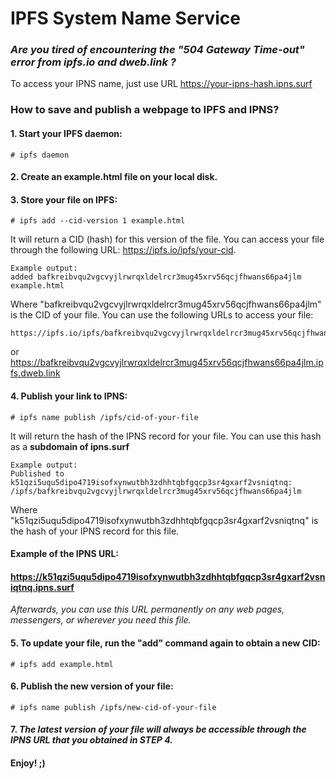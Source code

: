 # IPFS System Name Service

### _Are you tired of encountering the "504 Gateway Time-out" error from ipfs.io and dweb.link ?_

To access your IPNS name, just use URL https://your-ipns-hash.ipns.surf

### How to save and publish a webpage to IPFS and IPNS?

#### 1. Start your IPFS daemon:
```
# ipfs daemon
```

#### 2. Create an example.html file on your local disk.

#### 3. Store your file on IPFS:
```
# ipfs add --cid-version 1 example.html
```
It will return a CID (hash) for this version of the file. You can access your file through the following URL: https://ipfs.io/ipfs/your-cid. 
```
Example output:
added bafkreibvqu2vgcvyjlrwrqxldelrcr3mug45xrv56qcjfhwans66pa4jlm example.html
```
Where "bafkreibvqu2vgcvyjlrwrqxldelrcr3mug45xrv56qcjfhwans66pa4jlm" is the CID of your file.
You can use the following URLs to access your file:

    https://ipfs.io/ipfs/bafkreibvqu2vgcvyjlrwrqxldelrcr3mug45xrv56qcjfhwans66pa4jlm
or
https://bafkreibvqu2vgcvyjlrwrqxldelrcr3mug45xrv56qcjfhwans66pa4jlm.ipfs.dweb.link
#### 4. Publish your link to IPNS:
```
# ipfs name publish /ipfs/cid-of-your-file
```
It will return the hash of the IPNS record for your file. You can use this hash as a **subdomain of ipns.surf**
```
Example output:
Published to k51qzi5uqu5dipo4719isofxynwutbh3zdhhtqbfgqcp3sr4gxarf2vsniqtnq: /ipfs/bafkreibvqu2vgcvyjlrwrqxldelrcr3mug45xrv56qcjfhwans66pa4jlm
```
Where "k51qzi5uqu5dipo4719isofxynwutbh3zdhhtqbfgqcp3sr4gxarf2vsniqtnq" is the hash of your IPNS record for this file.
#### Example of the IPNS URL:
#### https://k51qzi5uqu5dipo4719isofxynwutbh3zdhhtqbfgqcp3sr4gxarf2vsniqtnq.ipns.surf
_Afterwards, you can use this URL permanently on any web pages, messengers, or wherever you need this file._

#### 5. To update your file, run the "add" command again to obtain a new CID:
```
# ipfs add example.html
```
#### 6. Publish the new version of your file:
```
# ipfs name publish /ipfs/new-cid-of-your-file
```

#### 7. _The latest version of your file will always be accessible through the IPNS URL that you obtained in STEP 4._

#### Enjoy! ;)
